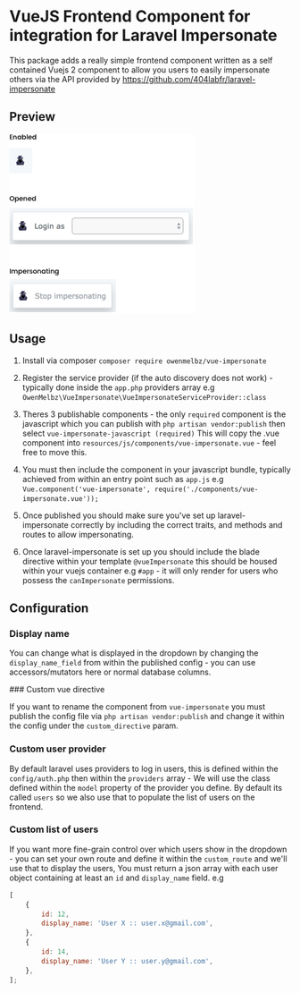 # VueJS Frontend Component for integration for Laravel Impersonate

This package adds a really simple frontend component written as a self contained Vuejs 2 component to allow you users to easily impersonate others via the API provided by https://github.com/404labfr/laravel-impersonate

## Preview

![Preview](/docs/preview.jpg)

## Usage

1. Install via composer `composer require owenmelbz/vue-impersonate`

2. Register the service provider (if the auto discovery does not work) - typically done inside the `app.php` providers array e.g `OwenMelbz\VueImpersonate\VueImpersonateServiceProvider::class`

3. Theres 3 publishable components - the only `required` component is the javascript which you can publish with `php artisan vendor:publish` then select `vue-impersonate-javascript (required)` This will copy the .vue component into `resources/js/components/vue-impersonate.vue` - feel free to move this.

4. You must then include the component in your javascript bundle, typically achieved from within an entry point such as `app.js` e.g `Vue.component('vue-impersonate', require('./components/vue-impersonate.vue'));`

5. Once published you should make sure you've set up laravel-impersonate correctly by including the correct traits, and methods and routes to allow impersonating.

6. Once laravel-impersonate is set up you should include the blade directive within your template `@vueImpersonate` this should be housed within your vuejs container e.g `#app` - it will only render for users who possess the `canImpersonate` permissions.

## Configuration

### Display name

You can change what is displayed in the dropdown by changing the `display_name_field` from within the published config - you can use accessors/mutators here or normal database columns.

### Custom vue directive

If you want to rename the component from `vue-impersonate` you must publish the config file via `php artisan vendor:publish` and change it within the config under the `custom_directive` param.

### Custom user provider

By default laravel uses providers to log in users, this is defined within the `config/auth.php` then within the `providers` array - We will use the class defined within the `model` property of the provider you define. By default its called `users` so we also use that to populate the list of users on the frontend.

### Custom list of users

If you want more fine-grain control over which users show in the dropdown - you can set your own route and define it within the `custom_route` and we'll use that to display the users, You must return a json array with each user object containing at least an `id` and `display_name` field. e.g

```js
[
    {
        id: 12,
        display_name: 'User X :: user.x@gmail.com',
    },
    {
        id: 14,
        display_name: 'User Y :: user.y@gmail.com',
    },
];
```
